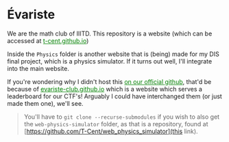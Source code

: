 # Évariste

We are the math club of IIITD. This repository is a website (which can be accessed at <a href=t-cent.github.io style=color:green>t-cent.github.io</a>)

Inside the `Physics` folder is another website that is (being) made for my DIS final project, which is a physics simulator. If it turns out well, I'll integrate into the main website.

If you're wondering why I didn't host this <a href=https://github.com/evariste-club style=color:green> on our official github</a>, that'd be because of <a href=https://github.com/evariste-club/evariste-club.github.io style=color:green>evariste-club.github.io</a> which is a website which serves a leaderboard for our CTF's! Arguably I could have interchanged them (or just made them one), we'll see.

> You'll have to `git clone --recurse-submodules` if you wish to also get the `web-physics-simulator` folder, as that is a repository, found at [https://github.com/T-Cent/web_physics_simulator](this link).
